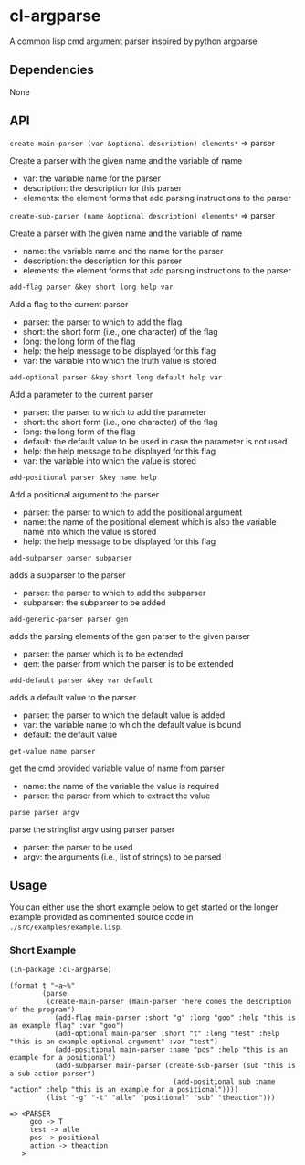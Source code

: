 # cl-argparse
A common lisp cmd argument parser inspired by python argparse

## Dependencies

None


## API

`create-main-parser (var &optional description) elements*` => parser

Create a parser with the given name and the variable of name

- var: the variable name for the parser
- description: the description for this parser
- elements: the element forms that add parsing instructions to the parser


`create-sub-parser (name &optional description) elements*` => parser

Create a parser with the given name and the variable of name

- name: the variable name and the name for the parser
- description: the description for this parser
- elements: the element forms that add parsing instructions to the parser


`add-flag parser &key short long help var`

Add a flag to the current parser

- parser: the parser to which to add the flag
- short: the short form (i.e., one character) of the flag
- long: the long form of the flag
- help: the help message to be displayed for this flag
- var: the variable into which the truth value is stored


`add-optional parser &key short long default help var`

Add a parameter to the current parser

- parser: the parser to which to add the parameter
- short: the short form (i.e., one character) of the flag
- long: the long form of the flag
- default: the default value to be used in case the parameter is not used
- help: the help message to be displayed for this flag
- var: the variable into which the value is stored


`add-positional parser &key name help`

Add a positional argument to the parser

- parser: the parser to which to add the positional argument
- name: the name of the positional element which is also the variable name into which the value is stored
- help:  the help message to be displayed for this flag


`add-subparser parser subparser`

adds a subparser to the parser

- parser: the parser to which to add the subparser
- subparser: the subparser to be added


`add-generic-parser parser gen`

adds the parsing elements of the gen parser to the given parser

- parser: the parser which is to be extended
- gen: the parser from which the parser is to be extended

`add-default parser &key var default`

adds a default value to the parser

- parser: the parser to which the default value is added
- var: the variable name to which the default value is bound
- default: the default value


`get-value name parser`

get the cmd provided variable value of name from parser

- name: the name of the variable the value is required
- parser: the parser from which to extract the value


`parse parser argv`

parse the stringlist argv using parser parser

- parser: the parser to be used
- argv: the arguments (i.e., list of strings) to be parsed


## Usage

You can either use the short example below to get started or the longer example provided as commented source code in `./src/examples/example.lisp`.

### Short Example

```
(in-package :cl-argparse)

(format t "~a~%"
        (parse
         (create-main-parser (main-parser "here comes the description of the program")
           (add-flag main-parser :short "g" :long "goo" :help "this is an example flag" :var "goo")
           (add-optional main-parser :short "t" :long "test" :help "this is an example optional argument" :var "test")
           (add-positional main-parser :name "pos" :help "this is an example for a positional")
           (add-subparser main-parser (create-sub-parser (sub "this is a sub action parser")
                                        (add-positional sub :name "action" :help "this is an example for a positional"))))
         (list "-g" "-t" "alle" "positional" "sub" "theaction")))

=> <PARSER
     goo -> T
     test -> alle
     pos -> positional
     action -> theaction
   >
```
